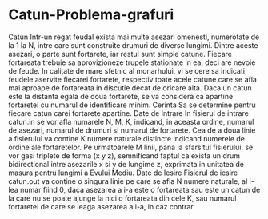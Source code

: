 # Catun-Problema-grafuri
Catun Intr-un regat feudal exista mai multe asezari omenesti, numerotate de la 1 la N, intre care sunt construite drumuri de diverse lungimi. Dintre aceste asezari, o parte sunt fortarete, iar restul sunt simple catune. Fiecare fortareata trebuie sa aprovizioneze trupele stationate in ea, deci are nevoie de feude. In calitate de mare sfetnic al monarhului, vi se cere sa indicati feudele aservite fiecarei fortarete, respectiv toate acele catune care se afla mai aproape de fortareata in discutie decat de oricare alta. Daca un catun este la distanta egala de doua fortarete, se va considera ca apartine fortaretei cu numarul de identificare minim.  Cerinta Sa se determine pentru fiecare catun carei fortarete apartine.  Date de Intrare In fisierul de intrare catun.in se vor afla numarele N, M, K, indicand, in aceasta ordine, numarul de asezari, numarul de drumuri si numarul de fortarete. Cea de a doua linie a fisierului va contine K numere naturale distincte indicand numerele de ordine ale fortaretelor. Pe urmatoarele M linii, pana la sfarsitul fisierului, se vor gasi triplete de forma (x y z), semnificand faptul ca exista un drum bidirectional intre asezarile x si y de lungime z, exprimata in unitatea de masura pentru lungimi a Evului Mediu.  Date de Iesire Fisierul de iesire catun.out va contine o singura linie pe care se afla N numere naturale, al i-lea numar fiind 0, daca asezarea a i-a este o fortareata sau este un catun de la care nu se poate ajunge la nici o fortareata din cele K, sau numarul fortaretei de care se leaga asezarea a i-a, in caz contrar.
